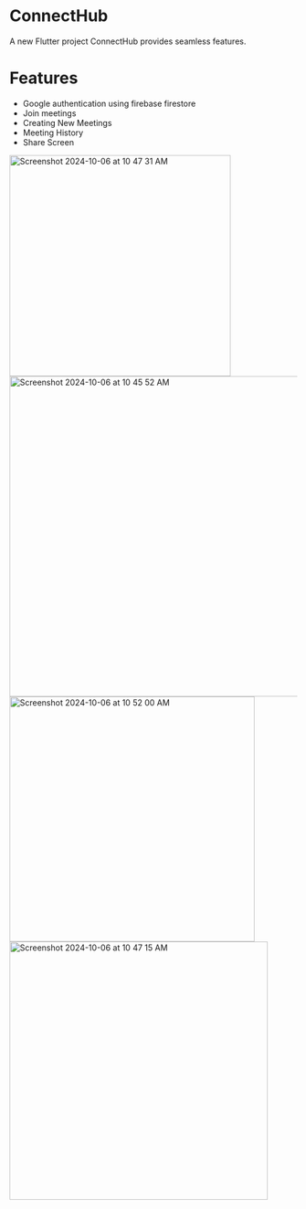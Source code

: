 # ConnectHub

A new Flutter project ConnectHub provides seamless features.

# Features 

- Google authentication using firebase firestore
- Join meetings
- Creating New Meetings
- Meeting History
- Share Screen 


<img width="387" alt="Screenshot 2024-10-06 at 10 47 31 AM" src="https://github.com/user-attachments/assets/2501c057-166a-4a75-90ea-a6d45fd667a6">

<img width="561" alt="Screenshot 2024-10-06 at 10 45 52 AM" src="https://github.com/user-attachments/assets/800b9aec-ae1b-40a7-bb2e-b9cc71688c07">

<img width="429" alt="Screenshot 2024-10-06 at 10 52 00 AM" src="https://github.com/user-attachments/assets/d8551c60-9989-4d01-9608-22b9b9b47db7">


<img width="452" alt="Screenshot 2024-10-06 at 10 47 15 AM" src="https://github.com/user-attachments/assets/4def4018-9c89-4778-804e-acfbc2a9e53b">
